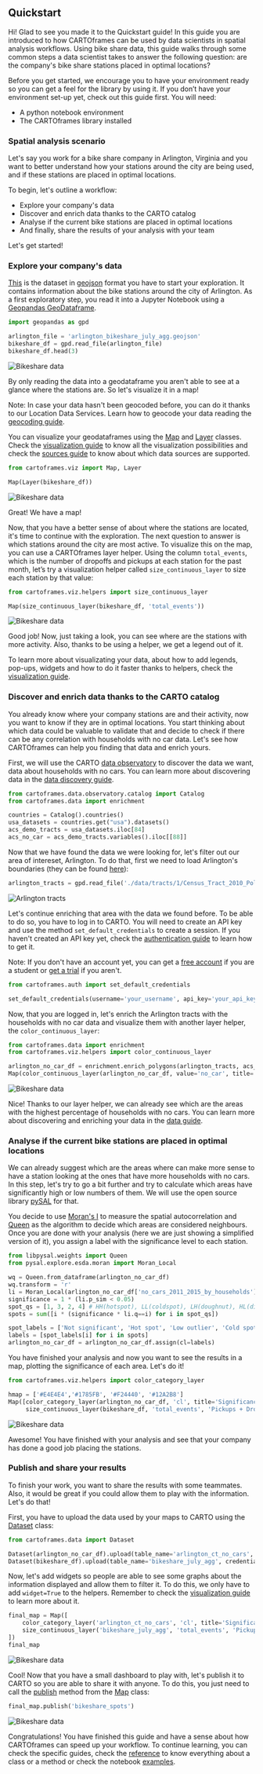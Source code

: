 ## Quickstart

Hi! Glad to see you made it to the Quickstart guide! In this guide you are introduced to how CARTOframes can be used by data scientists in spatial analysis workflows. Using bike share data, this guide walks through some common steps a data scientist takes to answer the following question: are the company's bike share stations placed in optimal locations?

Before you get started, we encourage you to have your environment ready so you can get a feel for the library by using it. If you don’t have your environment set-up yet, check out this guide first. You will need:

- A python notebook environment
- The CARTOframes library installed

### Spatial analysis scenario

Let's say you work for a bike share company in Arlington, Virginia and you want to better understand how your stations around the city are being used, and if these stations are placed in optimal locations.

To begin, let's outline a workflow: 

- Explore your company's data
- Discover and enrich data thanks to the CARTO catalog
- Analyse if the current bike stations are placed in optimal locations
- And finally, share the results of your analysis with your team

Let's get started!

### Explore your company's data

[This](../img/new-guides/quickstart/arlington_bikeshare_july_agg.geojson) is the dataset in [geojson](https://geojson.org) format you have to start your exploration. It contains information about the bike stations around the city of Arlington. As a first exploratory step, you read it into a Jupyter Notebook using a [Geopandas GeoDataframe](http://geopandas.org/reference/geopandas.GeoDataFrame.html).

```py
import geopandas as gpd

arlington_file = 'arlington_bikeshare_july_agg.geojson'
bikeshare_df = gpd.read_file(arlington_file)
bikeshare_df.head(3)
```

![Bikeshare data](../img/new-guides/quickstart/initial_dataframe.png)

By only reading the data into a geodataframe you aren't able to see at a glance where the stations are. So let's visualize it in a map!

Note: In case your data hasn't been geocoded before, you can do it thanks to our Location Data Services. Learn how to geocode your data reading the [geocoding guide]().

You can visualize your geodataframes using the [Map]() and [Layer]() classes. Check the [visualization guide]() to know all the visualization possibilities and check the [sources guide]() to know about which data sources are supported.

```py
from cartoframes.viz import Map, Layer

Map(Layer(bikeshare_df))
```

![Bikeshare data](../img/new-guides/quickstart/explore_layer.png)

Great! We have a map!

Now, that you have a better sense of about where the stations are located, it's time to continue with the exploration. The next question to answer is which stations around the city are most active. To visualize this on the map, you can use a CARTOframes layer helper. Using the column `total_events`, which is the number of dropoffs and pickups at each station for the past month, let’s try a visualization helper called `size_continuous_layer` to size each station by that value:

```py
from cartoframes.viz.helpers import size_continuous_layer

Map(size_continuous_layer(bikeshare_df, 'total_events'))
```
![Bikeshare data](../img/new-guides/quickstart/explore_helper.png)

Good job! Now, just taking a look, you can see where are the stations with more activity. Also, thanks to be using a helper, we get a legend out of it.

To learn more about visualizating your data, about how to add legends, pop-ups, widgets and how to do it faster thanks to helpers, check the [visualization guide]().


### Discover and enrich data thanks to the CARTO catalog

You already know where your company stations are and their activity, now you want to know if they are in optimal locations. You start thinking about which data could be valuable to validate that and decide to check if there can be any correlation with households with no car data. Let's see how CARTOframes can help you finding that data and enrich yours.

First, we will use the CARTO [data observatory]() to discover the data we want, data about households with no cars. You can learn more about discovering data in the [data discovery guide]().

```py
from cartoframes.data.observatory.catalog import Catalog
from cartoframes.data import enrichment

countries = Catalog().countries()
usa_datasets = countries.get("usa").datasets()
acs_demo_tracts = usa_datasets.iloc[84]
acs_no_car = acs_demo_tracts.variables().iloc[[88]]
```

Now that we have found the data we were looking for, let's filter out our area of intereset, Arlington. To do that, first we need to load Arlington's boundaries (they can be found [here](https://gisdata-arlgis.opendata.arcgis.com/datasets/census-tract-2010-polygons?geometry=-77.761%2C38.787%2C-76.772%2C38.974)):

```py
arlington_tracts = gpd.read_file('./data/tracts/1/Census_Tract_2010_Polygons.shp').to_crs({'init': 'epsg:4326'})
```

![Arlington tracts](../img/new-guides/quickstart/arlington_tracts.png)

Let's continue enriching that area with the data we found before. To be able to do so, you have to log in to CARTO. You will need to create an API key and use the method `set_default_credentials` to create a session. If you haven't created an API key yet, check the [authentication guide]() to learn how to get it.

Note: If you don't have an account yet, you can get a [free account]() if you are a student or [get a trial]() if you aren't.

```py
from cartoframes.auth import set_default_credentials

set_default_credentials(username='your_username', api_key='your_api_key')
```

Now, that you are logged in, let's enrich the Arlington tracts with the households with no car data and visualize them with another layer helper, the `color_continuous_layer`:

```py
from cartoframes.data import enrichment
from cartoframes.viz.helpers import color_continuous_layer

arlington_no_car_df = enrichment.enrich_polygons(arlington_tracts, acs_no_car, {'no_car': 'SUM'}, data_geom_column='geometry_wkt')
Map(color_continuous_layer(arlington_no_car_df, value='no_car', title='No cars households'))
```

![Bikeshare data](../img/new-guides/quickstart/enrich_helper.png)

Nice! Thanks to our layer helper, we can already see which are the areas with the highest percentage of households with no cars. You can learn more about discovering and enriching your data in the [data guide]().

### Analyse if the current bike stations are placed in optimal locations

We can already suggest which are the areas where can make more sense to have a station looking at the ones that have more households with no cars. In this step, let's try to go a bit further and try to calculate which areas have significantly high or low numbers of them. We will use the open source library [pySAL](https://pysal.org) for that.

You decide to use [Moran's I]() to measure the spatial autocorrelation and [Queen]() as the algorithm to decide which areas are considered neighbours. Once you are done with your analysis (here we are just showing a simplified version of it), you assign a label with the significance level to each station.

```py
from libpysal.weights import Queen
from pysal.explore.esda.moran import Moran_Local

wq = Queen.from_dataframe(arlington_no_car_df)
wq.transform = 'r'
li = Moran_Local(arlington_no_car_df['no_cars_2011_2015_by_households'], wq)
significance = 1 * (li.p_sim < 0.05)
spot_qs = [1, 3, 2, 4] # HH(hotspot), LL(coldspot), LH(doughnut), HL(diamond)
spots = sum([i * (significance * li.q==i) for i in spot_qs])

spot_labels = ['Not significant', 'Hot spot', 'Low outlier', 'Cold spot', 'Hot outlier']
labels = [spot_labels[i] for i in spots]
arlington_no_car_df = arlington_no_car_df.assign(cl=labels)
```

You have finished your analysis and now you want to see the results in a map, 
plotting the significance of each area. Let's do it!	

```py
from cartoframes.viz.helpers import color_category_layer

hmap = ['#E4E4E4','#1785FB', '#F24440', '#12A2B8']
Map([color_category_layer(arlington_no_car_df, 'cl', title='Significance', palette=hmap, stroke_color='#B5B5B5'),
     size_continuous_layer(bikeshare_df, 'total_events', 'Pickups + Dropoffs')])
```

![Bikeshare data](../img/new-guides/quickstart/analyze_helper.png)

Awesome! You have finished with your analysis and see that your company has done a good job placing the stations.

### Publish and share your results

To finish your work, you want to share the results with some teammates. Also, it would be great if you could allow them to play with the information. Let's do that!

First, you have to upload the data used by your maps to CARTO using the [Dataset]() class:

```py
from cartoframes.data import Dataset

Dataset(arlington_no_car_df).upload(table_name='arlington_ct_no_cars', credentials=creds, if_exists='replace')
Dataset(bikeshare_df).upload(table_name='bikeshare_july_agg', credentials=creds, if_exists='replace')
```

Now, let's add widgets so people are able to see some graphs about the information displayed and allow them to filter it. To do this, we only have to add `widget=True` to the helpers. Remember to check the [visualization guide]() to learn more about it.

```py
final_map = Map([
    color_category_layer('arlington_ct_no_cars', 'cl', title='Significance', palette=hmap, stroke_color='#B5B5B5', widget=True),
    size_continuous_layer('bikeshare_july_agg', 'total_events', 'Pickups + Dropoffs', widget=True)
])
final_map
```

![Bikeshare data](../img/new-guides/quickstart/share_helper.png)

Cool! Now that you have a small dashboard to play with, let's publish it to CARTO so you are able to share it with anyone. To do this, you just need to call the [publish]() method from the [Map]() class:

```py
final_map.publish('bikeshare_spots')
```

![Bikeshare data](../img/new-guides/quickstart/share_output.png)

Congratulations! You have finished this guide and have a sense about how CARTOframes can speed up your workflow. To continue learning, you can check the specific guides, check the [reference]() to know everything about a class or a method or check the notebook [examples]().